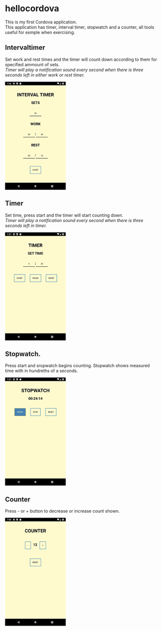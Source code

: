 # hellocordova
 
This is my first Cordova application.  
This application has timer, interval timer, stopwatch and a counter, all tools useful for exmple when exercising.

## Intervaltimer

Set work and rest times and the timer will count down according to them for specified ammount of sets.  
_Timer will play a notification sound every second when there is three seconds left in either work or rest timer._

![Intervaltimer](https://github.com/KHe48200/hellocordova/blob/main/www/img/Screenshot_interval.png "Intervaltimer")

## Timer

Set time, press start and the timer will start counting down.  
_Timer will play a notification sound every second when there is three seconds left in timer._

![Timer](https://github.com/KHe48200/hellocordova/blob/main/www/img/Screenshot_timer.png "Timer")

## Stopwatch.

Press start and sropwatch begins counting. Stopwatch shows measured time with in hundreths of a seconds.

![Stopwatch](https://github.com/KHe48200/hellocordova/blob/main/www/img/Screenshot_stopwatch.png "Stopwatch")

## Counter

Press - or + button to decrease or increase count shown.

![Counter](https://github.com/KHe48200/hellocordova/blob/main/www/img/Screenshot_counter.png "Counter")
